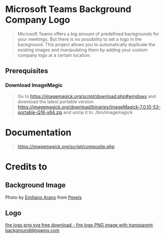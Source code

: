# Microsoft Teams Background Company Logo
> Microsoft Teams offers a big amount of predefined backgrounds for your meetings. But there is no possibility to set a logo in the background. This project allows you to automatically duplicate the existing images and manipulating them by adding your custom company logo at a certain location.

## Prerequisites

### Download ImageMagic
> Go to https://imagemagick.org/script/download.php#windows and download the latest portable version https://imagemagick.org/download/binaries/ImageMagick-7.0.10-53-portable-Q16-x64.zip and unzip it to ./bin/imagemagick

# Documentation
> https://imagemagick.org/script/composite.php

# Credits to

## Background Image
Photo by [Emiliano Arano](https://www.pexels.com/@earano?utm_content=attributionCopyText&utm_medium=referral&utm_source=pexels) from [Pexels](https://www.pexels.com/photo/ocean-water-wave-photo-1295138/?utm_content=attributionCopyText&utm_medium=referral&utm_source=pexels)</br>

## Logo
<a title="fire logo png svg free download - fire logo PNG image with transparent background@toppng.com" href="https://toppng.com/fire-logo-png-svg-free-download-fire-logo-PNG-free-PNG-Images_275709" target="_blank">fire logo png svg free download - fire logo PNG image with transparent background@toppng.com</a>
